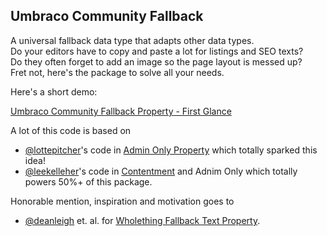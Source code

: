 ## Umbraco Community Fallback

A universal fallback data type that adapts other data types.  
Do your editors have to copy and paste a lot for listings and SEO texts?  
Do they often forget to add an image so the page layout is messed up?  
Fret not, here's the package to solve all your needs.

Here's a short demo:

[Umbraco Community Fallback Property - First Glance](https://www.youtube.com/watch?v=01oiT-3QhBg)

A lot of this code is based on

* [@lottepitcher](https://github.com/lottepitcher)'s code in [Admin Only Property](https://github.com/LottePitcher/umbraco-admin-only-property) which totally sparked this idea!
* [@leekelleher](https://github.com/leekelleher)'s code in [Contentment]() and Adnim Only which totally powers 50%+ of this package.

Honorable mention, inspiration and motivation goes to

* [@deanleigh](https://github.com/deanleigh) et. al. for [Wholething Fallback Text Property](https://github.com/wholething/wholething-fallback-text-property).
